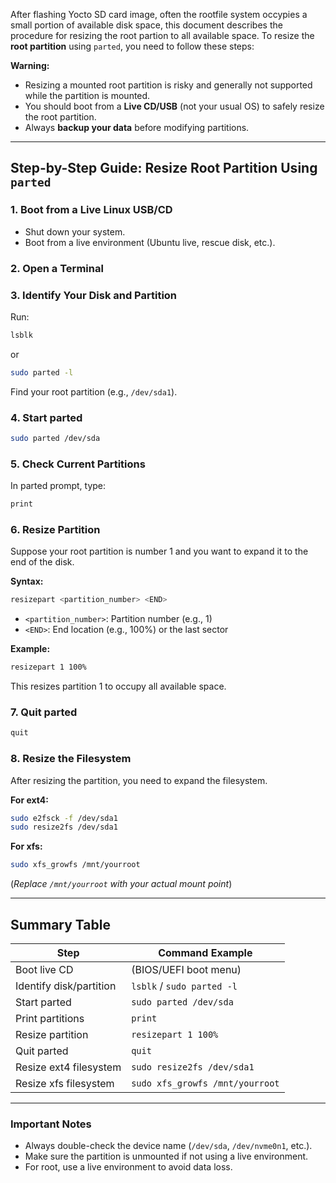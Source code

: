 After flashing Yocto SD card image, often the rootfile system occypies a small portion of available disk space, this document describes the procedure for resizing the root partion to all available space.
To resize the **root partition** using `parted`, you need to follow these steps:

**Warning:**  
- Resizing a mounted root partition is risky and generally not supported while the partition is mounted.
- You should boot from a **Live CD/USB** (not your usual OS) to safely resize the root partition.
- Always **backup your data** before modifying partitions.

---

## Step-by-Step Guide: Resize Root Partition Using `parted`

### 1. **Boot from a Live Linux USB/CD**
- Shut down your system.
- Boot from a live environment (Ubuntu live, rescue disk, etc.).

### 2. **Open a Terminal**

### 3. **Identify Your Disk and Partition**
Run:
```sh
lsblk
```
or
```sh
sudo parted -l
```
Find your root partition (e.g., `/dev/sda1`).

### 4. **Start parted**
```sh
sudo parted /dev/sda
```

### 5. **Check Current Partitions**
In parted prompt, type:
```sh
print
```

### 6. **Resize Partition**
Suppose your root partition is number 1 and you want to expand it to the end of the disk.

**Syntax:**  
```sh
resizepart <partition_number> <END>
```
- `<partition_number>`: Partition number (e.g., 1)
- `<END>`: End location (e.g., 100%) or the last sector

**Example:**  
```sh
resizepart 1 100%
```
This resizes partition 1 to occupy all available space.

### 7. **Quit parted**
```sh
quit
```

### 8. **Resize the Filesystem**
After resizing the partition, you need to expand the filesystem.

**For ext4:**
```sh
sudo e2fsck -f /dev/sda1
sudo resize2fs /dev/sda1
```

**For xfs:**
```sh
sudo xfs_growfs /mnt/yourroot
```
(_Replace `/mnt/yourroot` with your actual mount point_)

---

## **Summary Table**

| Step                      | Command Example                       |
|---------------------------|---------------------------------------|
| Boot live CD              | (BIOS/UEFI boot menu)                 |
| Identify disk/partition   | `lsblk` / `sudo parted -l`            |
| Start parted              | `sudo parted /dev/sda`                |
| Print partitions          | `print`                               |
| Resize partition          | `resizepart 1 100%`                   |
| Quit parted               | `quit`                                |
| Resize ext4 filesystem    | `sudo resize2fs /dev/sda1`            |
| Resize xfs filesystem     | `sudo xfs_growfs /mnt/yourroot`       |

---

### **Important Notes**
- Always double-check the device name (`/dev/sda`, `/dev/nvme0n1`, etc.).
- Make sure the partition is unmounted if not using a live environment.
- For root, use a live environment to avoid data loss.
